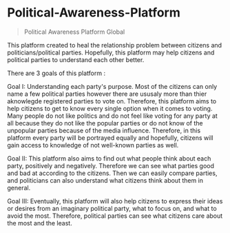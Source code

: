# Political-Awareness-Platform

> Political Awareness Platform Global

This platform created to heal the relationship problem between citizens and politicians/political parties. Hopefully, this platform may help citizens and political parties to understand each other better.

There are 3 goals of this platform :

Goal I: Understanding each party's purpose. Most of the citizens can only name a few political parties however there are ususaly more than thier aknowlegde registered parties to vote on. Therefore, this platform aims to help citizens to get to know every single option when it comes to voting. Many people do not like politics and do not feel like voting for any party at all because they do not like the popular parties or do not know of the unpopular parties because of the media influence. Therefore, in this platform every party will be portrayed equally and hopefully, citizens will gain access to knowledge of not well-known parties as well.

Goal II: This platform also aims to find out what people think about each party, positively and negatively. Therefore we can see what parties good and bad at according to the citizens. Then we can easily compare parties, and politicians can also understand what citizens think about them in general.
  
Goal III: Eventually, this platform will also help citizens to express their ideas or desires from an imaginary political party, what to focus on, and what to avoid the most. Therefore, political parties can see what citizens care about the most and the least.
 